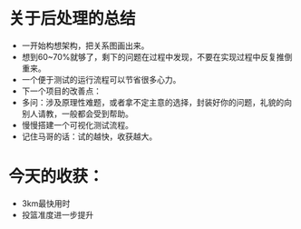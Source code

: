 # 关于后处理的总结  
- 一开始构想架构，把关系图画出来。
- 想到60~70%就够了，剩下的问题在过程中发现，不要在实现过程中反复推倒重来。
- 一个便于测试的运行流程可以节省很多心力。
- 下一个项目的改善点：  
- 多问：涉及原理性难题，或者拿不定主意的选择，封装好你的问题，礼貌的向别人请教，一般都会受到帮助。
- 慢慢搭建一个可视化测试流程。
- 记住马哥的话：试的越快，收获越大。  

# 今天的收获：
- 3km最快用时
- 投篮准度进一步提升